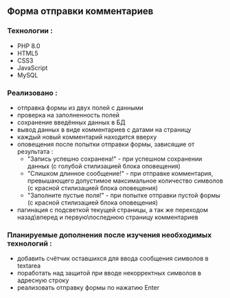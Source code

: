 ## Форма отправки комментариев
### Технологии :
- PHP 8.0
- HTML5
- CSS3
- JavaScript
- MySQL
### Реализовано :
- отправка формы из двух полей с данными
- проверка на заполненность полей
- сохранение введённых данных в БД
- вывод данных в виде комментариев с датами на страницу
- каждый новый комментарий находится вверху
- оповещения после попытки отправки формы, зависящие от результата :
    - "Запись успешно сохранена!" - при успешном сохранении данных (с голубой стилизацией блока оповещения)
    - "Слишком длинное сообщение!" - при отправке комментария, превышающего допустимое максимальное количество символов (с красной стилизацией блока оповещения)
    - "Заполните пустые поля!" - при попытке отправки пустой формы (с красной стилизацией блока оповещения)
- пагинация с подсветкой текущей страницы, а так же переходом назад\вперед и первую\последнюю страницу комментариев
### Планируемые дополнения после изучения необходимых технологий :
- добавить счётчик оставшихся для ввода сообщения символов в textarea
- поработать над защитой при вводе некорректных символов в адресную строку
- реализовать отправку формы по нажатию Enter
